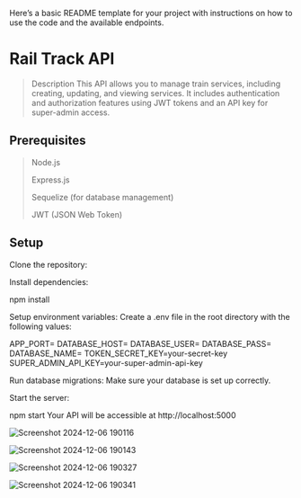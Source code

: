 
Here’s a basic README template for your project with instructions on how to use the code and the available endpoints.

# Rail Track API
> Description
This API allows you to manage train services, including creating, updating, and viewing services. It includes authentication and authorization features using JWT tokens and an API key for super-admin access.

## Prerequisites
>Node.js
>
>Express.js
>
>Sequelize (for database management)
>
>JWT (JSON Web Token)
>

## Setup
Clone the repository:

Install dependencies:

npm install

Setup environment variables: Create a .env file in the root directory with the following values:

APP_PORT=
DATABASE_HOST=
DATABASE_USER=
DATABASE_PASS=
DATABASE_NAME=
TOKEN_SECRET_KEY=your-secret-key
SUPER_ADMIN_API_KEY=your-super-admin-api-key

Run database migrations: Make sure your database is set up correctly.

Start the server:

npm start
Your API will be accessible at http://localhost:5000

![Screenshot 2024-12-06 190116](https://github.com/user-attachments/assets/539ee9e9-1ec1-40f1-ade6-b891fcbe8939)

![Screenshot 2024-12-06 190143](https://github.com/user-attachments/assets/1bb2d9f6-c2e8-4a4e-96e8-596e7f2a4219)

![Screenshot 2024-12-06 190327](https://github.com/user-attachments/assets/d314d4d2-9fa9-4df2-9a0d-badef5b8dba0)

![Screenshot 2024-12-06 190341](https://github.com/user-attachments/assets/921643b3-4fa5-493b-8bb8-1077d255a916)





